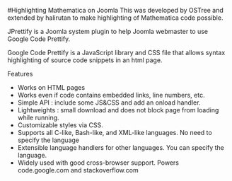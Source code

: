 #Highlighting Mathematica on Joomla
This was developed by OSTree and extended by halirutan to make highlighting of Mathematica code possible.

JPrettify is a Joomla system plugin to help Joomla webmaster to use Google Code Prettify.

Google Code Prettify is a JavaScript library and CSS file that allows syntax highlighting of source code snippets in an html page.

Features

- Works on HTML pages
- Works even if code contains embedded links, line numbers, etc.
- Simple API : include some JS&CSS and add an onload handler.
- Lightweights : small download and does not block page from loading while running.
- Customizable styles via CSS.
- Supports all C-like, Bash-like, and XML-like languages. No need to specify the language
- Extensible language handlers for other languages. You can specify the language.
- Widely used with good cross-browser support. Powers code.google.com and stackoverflow.com